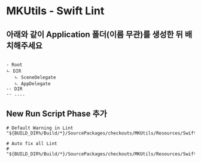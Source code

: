 # MKUtils - Swift Lint


## 아래와 같이 Application 폴더(이름 무관)를 생성한 뒤 배치해주세요
```

- Root
ㄴ DIR
   ㄴ SceneDelegate
   ㄴ AppDelegate
-- DIR
-- ....
```


## New Run Script Phase 추가
```
# Default Warning in Lint
"${BUILD_DIR%/Build/*}/SourcePackages/checkouts/MKUtils/Resources/SwiftLint/Run"
 
# Auto fix all Lint
# "${BUILD_DIR%/Build/*}/SourcePackages/checkouts/MKUtils/Resources/SwiftLint/RunAuto"
```
